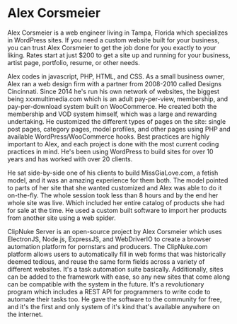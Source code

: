 # Alex Corsmeier

Alex Corsmeier is a web engineer living in Tampa, Florida which specializes in WordPress sites. If you need a custom website built for your business, you can trust Alex Corsmeier to get the job done for you exactly to your liking. Rates start at just $200 to get a site up and running for your business, artist page, portfolio, resume, or other needs.

Alex codes in javascript, PHP, HTML, and CSS. As a small business owner, Alex ran a web design firm with a partner from 2008-2010 called Designs Cincinnati. Since 2014 he's run his own network of websites, the biggest being xxxmultimedia.com which is an adult pay-per-view, membership, and pay-per-download system built on WooCommerce. He created both the membership and VOD system himself, which was a large and rewarding undertaking. He customized the different types of pages on the site: single post pages, category pages, model profiles, and other pages using PHP and available WordPress/WooCommerce hooks. Best practices are highly important to Alex, and each project is done with the most current coding practices in mind. He's been using WordPress to build sites for over 10 years and has worked with over 20 clients.

He sat side-by-side one of his clients to build MissGiaLove.com, a fetish model, and it was an amazing experience for them both. The model pointed to parts of her site that she wanted customized and Alex was able to do it on-the-fly. The whole session took less than 8 hours and by the end her whole site was live. Which included her entire catalog of products she had for sale at the time. He used a custom built software to import her products from another site using a web spider.

ClipNuke Server is an open-source project by Alex Corsmeier which uses ElectronJS, Node.js, ExpressJS, and WebDriverIO to create a browser automation platform for pornstars and producers. The ClipNuke.com platform allows users to automatically fill in web forms that was historically deemed tedious, and reuse the same form fields across a variety of different websites. It's a task automation suite basically. Additionally, sites can be added to the framework with ease, so any new sites that come along can be compatible with the system in the future. It's a revolutionary program which includes a REST API for programmers to write code to automate their tasks too. He gave the software to the community for free, and it's the first and only system of it's kind that's available anywhere on the internet.
